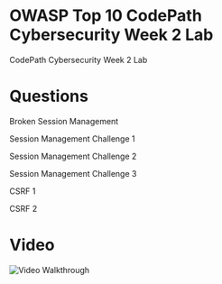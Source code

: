 # OWASP Top 10 CodePath Cybersecurity Week 2 Lab
CodePath Cybersecurity Week 2 Lab
# Questions
Broken Session Management

Session Management Challenge 1

Session Management Challenge 2

Session Management Challenge 3

CSRF 1

CSRF 2


# Video

<img src='https://i.imgur.com/a/SHsruGm' title='Video Walkthrough' width='' alt='Video Walkthrough' />

